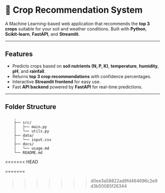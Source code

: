 # 🌱 Crop Recommendation System

A Machine Learning-based web application that recommends the **top 3 crops** suitable for your soil and weather conditions. Built with **Python**, **Scikit-learn**, **FastAPI**, and **Streamlit**.

---

## Features

- Predicts crops based on **soil nutrients (N, P, K)**, **temperature**, **humidity**, **pH**, and **rainfall**.
- Returns **top 3 crop recommendations** with confidence percentages.
- Interactive **Streamlit frontend** for easy use.
- Fast **API backend** powered by **FastAPI** for real-time predictions.

---

## Folder Structure
        .
        ├── src/
        │   ├── main.py
        │   └── utils.py
        ├── data/
        │   └── input.csv
        ├── docs/
        │   └── usage.md
        └── README.md
<<<<<<< HEAD

=======
>>>>>>> d0ee3a58822ad9fd464696c2e9d3b50085f26344
